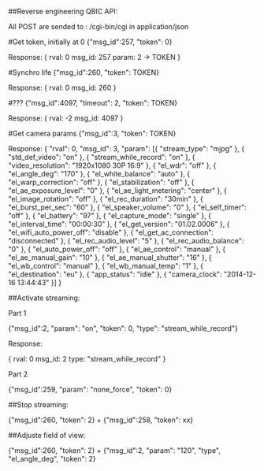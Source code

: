 ##Reverse engineering QBIC API:

All POST are sended to : /cgi-bin/cgi in application/json

#Get token, initially at 0
{"msg_id":257, "token": 0}

Response:
{
rval: 0
msg_id: 257
param: 2 -> TOKEN
}


#Synchro life
{"msg_id":260, "token": TOKEN}

Response:
{
rval: 0
msg_id: 260
}


#???
{"msg_id":4097, "timeout": 2, "token": TOKEN}

Response:
{
rval: -2
msg_id: 4097
}

#Get camera params
{"msg_id":3, "token": TOKEN}

Response:
{
    "rval": 0,
    "msg_id": 3,
    "param": [{
        "stream_type": "mjpg"
    }, {
        "std_def_video": "on"
    }, {
        "stream_while_record": "on"
    }, {
        "video_resolution": "1920x1080 30P 16:9"
    }, {
        "el_wdr": "off"
    }, {
        "el_angle_deg": "170"
    }, {
        "el_white_balance": "auto"
    }, {
        "el_warp_correction": "off"
    }, {
        "el_stabilization": "off"
    }, {
        "el_ae_exposure_level": "0"
    }, {
        "el_ae_light_metering": "center"
    }, {
        "el_image_rotation": "off"
    }, {
        "el_rec_duration": "30min"
    }, {
        "el_burst_per_sec": "60"
    }, {
        "el_speaker_volume": "0"
    }, {
        "el_self_timer": "off"
    }, {
        "el_battery": "97"
    }, {
        "el_capture_mode": "single"
    }, {
        "el_interval_time": "00:00:30"
    }, {
        "el_get_version": "01.02.0006"
    }, {
        "el_wifi_auto_power_off": "disable"
    }, {
        "el_get_ac_connection": "disconnected"
    }, {
        "el_rec_audio_level": "5"
    }, {
        "el_rec_audio_balance": "0"
    }, {
        "el_auto_power_off": "off"
    }, {
        "el_ae_control": "manual"
    }, {
        "el_ae_manual_gain": "10"
    }, {
        "el_ae_manual_shutter": "16"
    }, {
        "el_wb_control": "manual"
    }, {
        "el_wb_manual_temp": "1"
    }, {
        "el_destination": "eu"
    }, {
        "app_status": "idle"
    }, {
        "camera_clock": "2014-12-16 13:44:43"
    }]
}


##Activate streaming:

Part 1

{"msg_id":2, "param": "on", "token": 0, "type": "stream_while_record"}

Response: 

{
rval: 0
msg_id: 2
type: "stream_while_record"
}

Part 2

{"msg_id":259, "param": "none_force", "token": 0}


##Stop streaming:

{"msg_id":260, "token": 2}
+
{"msg_id":258, "token": xx}


##Adjuste field of view:

{"msg_id":260, "token": 2}
+
{"msg_id":2, "param": "120", "type", "el_angle_deg", "token": 2}

